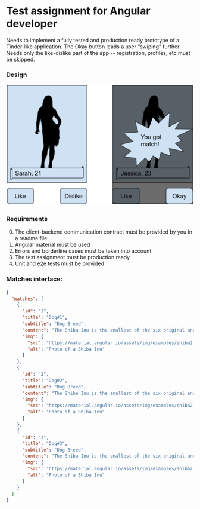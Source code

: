 # Test assignment for Angular developer

Needs to implement a fully tested and production ready prototype of a Tinder-like application.
The Okay button leads a user “swiping” further.
Needs only the like-dislike part of the app -- registration, profiles, etc must be skipped.

### Design

![design](./images/design.png)

### Requirements

0. The client-backend communication contract must be provided by you in a readme file. 
0. Angular material must be used 
0. Errors and borderline cases must be taken into account 
0. The test assignment must be production ready 
0. Unit and e2e tests must be provided

### Matches interface:

```json
{
  "matches": [
    {
      "id": "1",
      "title": "Dog#1",
      "subtitle": "Dog Breed",
      "content": "The Shiba Inu is the smallest of the six original and distinct spitzbreeds of dog from Japan. A small, agile dog that copes very wellwith mountainous terrain, the Shiba Inu was originally bred forhunting.",
      "img": {
        "src": "https://material.angular.io/assets/img/examples/shiba2.jpg",
        "alt": "Photo of a Shiba Inu"
      }
    },
    {
      "id": "2",
      "title": "Dog#2",
      "subtitle": "Dog Breed",
      "content": "The Shiba Inu is the smallest of the six original and distinct spitzbreeds of dog from Japan. A small, agile dog that copes very wellwith mountainous terrain, the Shiba Inu was originally bred forhunting.",
      "img": {
        "src": "https://material.angular.io/assets/img/examples/shiba2.jpg",
        "alt": "Photo of a Shiba Inu"
      }
    },
    {
      "id": "3",
      "title": "Dog#3",
      "subtitle": "Dog Breed",
      "content": "The Shiba Inu is the smallest of the six original and distinct spitzbreeds of dog from Japan. A small, agile dog that copes very wellwith mountainous terrain, the Shiba Inu was originally bred forhunting.",
      "img": {
        "src": "https://material.angular.io/assets/img/examples/shiba2.jpg",
        "alt": "Photo of a Shiba Inu"
      }
    }
  ]
}
```
